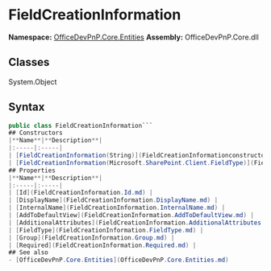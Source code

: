 # FieldCreationInformation

**Namespace:** [OfficeDevPnP.Core.Entities](OfficeDevPnP.Core.Entities.md)
**Assembly:** OfficeDevPnP.Core.dll
## Classes
System.Object
## Syntax
```C#
public class FieldCreationInformation```
## Constructors
|**Name**|**Description**|
|:-----|:-----|
| [FieldCreationInformation(String)](FieldCreationInformationconstructor1details.md) | 
| [FieldCreationInformation(Microsoft.SharePoint.Client.FieldType)](FieldCreationInformationconstructor1details.md) | 
## Properties
|**Name**|**Description**|
|:-----|:-----|
| [Id](FieldCreationInformation.Id.md) | 
| [DisplayName](FieldCreationInformation.DisplayName.md) | 
| [InternalName](FieldCreationInformation.InternalName.md) | 
| [AddToDefaultView](FieldCreationInformation.AddToDefaultView.md) | 
| [AdditionalAttributes](FieldCreationInformation.AdditionalAttributes.md) | 
| [FieldType](FieldCreationInformation.FieldType.md) | 
| [Group](FieldCreationInformation.Group.md) | 
| [Required](FieldCreationInformation.Required.md) | 
## See also
- [OfficeDevPnP.Core.Entities](OfficeDevPnP.Core.Entities.md)
